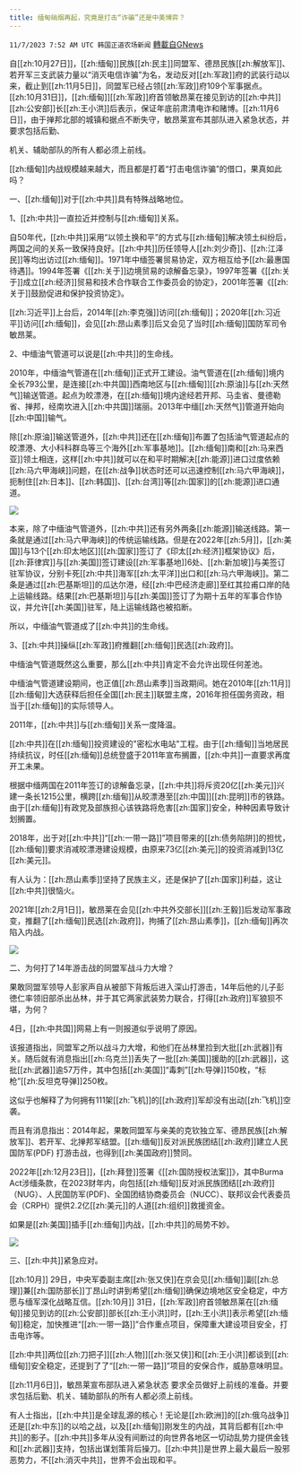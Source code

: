 ```yaml
---
title: 缅甸硝烟再起，究竟是打击“诈骗”还是中美博弈？
---
```

`11/7/2023 7:52 AM UTC 韩国正道农场新闻` [轉載自GNews](https://gnews.org/articles/1934905)

自[[zh:10月27日]]，[[zh:缅甸]]民族[[zh:民主]]同盟军、德昂民族[[zh:解放军]]、若开军三支武装力量以“消灭电信诈骗”为名，发动反对[[zh:军政]]府的武装行动以来，截止到[[zh:11月5日]]，同盟军已经占领[[zh:军政]]府109个军事据点。[[zh:10月31日]]，[[zh:缅甸]][[zh:军政]]府首领敏昂莱在接见到访的[[zh:中共]][[zh:公安部]]长[[zh:王小洪]]后表示，保证年底前肃清电诈和赌博。[[zh:11月6日]]，由于掸邦北部的城镇和据点不断失守，敏昂莱宣布其部队进入紧急状态，并要求包括后勤、

机关、辅助部队的所有人都必须上前线。

[[zh:缅甸]]内战规模越来越大，而且都是打着“打击电信诈骗”的借口，果真如此吗？

  

一、[[zh:缅甸]]对于[[zh:中共]]具有特殊战略地位。

1、[[zh:中共]]一直拉近并控制与[[zh:缅甸]]关系。

自50年代，[[zh:中共]]采用“以领土换和平”的方式与[[zh:缅甸]]解决领土纠纷后，两国之间的关系一致保持良好。[[zh:中共]]历任领导人[[zh:刘少奇]]、[[zh:江泽民]]等均出访过[[zh:缅甸]]。1971年中缅签署贸易协定，双方相互给予[[zh:最惠国待遇]]。1994年签署《[[zh:关于]]边境贸易的谅解备忘录》，1997年签署《[[zh:关于]]成立[[zh:经济]]贸易和技术合作联合工作委员会的协定》，2001年签署《[[zh:关于]]鼓励促进和保护投资协定》。

[[zh:习近平]]上台后，2014年[[zh:李克强]]访问[[zh:缅甸]]；2020年[[zh:习近平]]访问[[zh:缅甸]]，会见[[zh:昂山素季]]后又会见了当时[[zh:缅甸]]国防军司令敏昂莱。

  

2、中缅油气管道可以说是[[zh:中共]]的生命线。

2010年，中缅油气管道在[[zh:缅甸]]正式开工建设。油气管道在[[zh:缅甸]]境内全长793公里，是连接[[zh:中共国]]西南地区与[[zh:缅甸]][[zh:原油]]与[[zh:天然气]]输送管道。起点为皎漂港，在[[zh:缅甸]]境内途经若开邦、马圭省、曼德勒省、掸邦，经南坎进入[[zh:中共国]]瑞丽。2013年中缅[[zh:天然气]]管道开始向[[zh:中国]]输气。

除[[zh:原油]]输送管道外，[[zh:中共]]还在[[zh:缅甸]]布置了包括油气管道起点的皎漂港、大小科科群岛等三个海外[[zh:军事基地]]。[[zh:缅甸]]南和[[zh:马来西亚]]领土相连，这样[[zh:中共]]就可以在和平时期解决[[zh:能源]]进口过度依赖[[zh:马六甲海峡]]问题，在[[zh:战争]]状态时还可以迅速控制[[zh:马六甲海峡]]，扼制住[[zh:日本]]、[[zh:韩国]]、[[zh:台湾]]等[[zh:国家]]的[[zh:能源]]进口通道。


![](https://i.imgur.com/zrccXJl.png)

本来，除了中缅油气管道外，[[zh:中共]]还有另外两条[[zh:能源]]输送线路。第一条就是通过[[zh:马六甲海峡]]的传统运输线路。但是在2022年[[zh:5月]]，[[zh:美国]]与13个[[zh:印太地区]][[zh:国家]]签订了《印太[[zh:经济]]框架协议》后，[[zh:菲律宾]]与[[zh:美国]]签订建设[[zh:军事基地]]6处、[[zh:新加坡]]与美签订驻军协议，分别卡死[[zh:中共]]海军[[zh:太平洋]]出口和[[zh:马六甲海峡]]。第二条是通过[[zh:巴基斯坦]]的瓜达尔港，经[[zh:中巴经济走廊]]至红其拉甫口岸的陆上运输线路。结果[[zh:巴基斯坦]]与[[zh:美国]]签订了为期十五年的军事合作协议，并允许[[zh:美国]]驻军，陆上运输线路也被掐断。

所以，中缅油气管道成了[[zh:中共]]的生命线。

  
  

3、[[zh:中共]]操纵[[zh:军政]]府推翻[[zh:缅甸]]民选[[zh:政府]]。

中缅油气管道既然这么重要，那么[[zh:中共]]肯定不会允许出现任何差池。

中缅油气管道建设期间，也正值[[zh:昂山素季]]当政期间。她在2010年[[zh:11月]][[zh:缅甸]]大选获释后担任全国[[zh:民主]]联盟主席，2016年担任国务资政，相当于[[zh:缅甸]]的实际领导人。

  

2011年，[[zh:中共]]与[[zh:缅甸]]关系一度降温。

[[zh:中共]]在[[zh:缅甸]]投资建设的"密松水电站"工程。由于[[zh:缅甸]]当地居民持续抗议，时任[[zh:缅甸]]总统登盛于2011年宣布搁置，[[zh:中共]]一直要求再度开工未果。

根据中缅两国在2011年签订的谅解备忘录，[[zh:中共]]将斥资20亿[[zh:美元]]兴建一条长1215公里，横跨[[zh:缅甸]]从皎漂港至[[zh:中国]][[zh:昆明]]市的铁路。由于[[zh:缅甸]]有政党及部族担心该铁路将危害[[zh:国家]]安全，种种因素导致计划搁置。

2018年，出于对[[zh:中共]]“[[zh:一带一路]]”项目带来的[[zh:债务陷阱]]的担忧，[[zh:缅甸]]要求消减皎漂港建设规模，由原来73亿[[zh:美元]]的投资消减到13亿[[zh:美元]]。

有人认为：[[zh:昂山素季]]坚持了民族主义，还是保护了[[zh:国家]]利益，这让[[zh:中共]]很恼火。

  

2021年[[zh:2月1日]]，敏昂莱在会见[[zh:中共外交部长]][[zh:王毅]]后发动军事政变，推翻了[[zh:缅甸]]民选[[zh:政府]]，拘捕了[[zh:昂山素季]]，[[zh:缅甸]]再次陷入内战。

![](https://i.imgur.com/LgjAE9W.jpg)

二、为何打了14年游击战的同盟军战斗力大增？

果敢同盟军领导人彭家声自从被部下背叛后进入深山打游击，14年后他的儿子彭徳仁率领旧部杀出丛林，并于其它两家武装势力联合，打得[[zh:政府]]军狼狈不堪，为何？

4日，[[zh:中共国]]网易上有一则报道似乎说明了原因。

该报道指出，同盟军之所以战斗力大增，和他们在丛林里捡到大批[[zh:武器]]有关。随后就有消息指出[[zh:乌克兰]]丢失了一批[[zh:美国]]援助的[[zh:武器]]，这批[[zh:武器]]逾57万件，其中包括[[zh:美国]]“毒刺”[[zh:导弹]]150枚，“标枪”[[zh:反坦克导弹]]250枚。

这似乎也解释了为何拥有111架[[zh:飞机]]的[[zh:政府]]军却没有出动[[zh:飞机]]空袭。

  

而且有消息指出：2014年起，果敢同盟军与亲美的克钦独立军、德昂民族[[zh:解放军]]、若开军、北掸邦军结盟。[[zh:缅甸]]反对派民族团结[[zh:政府]]建立人民国防军(PDF) 打游击战，也得到[[zh:美国政府]]赞同。

2022年[[zh:12月23日]]，[[zh:拜登]]签署《[[zh:国防授权法案]]》，其中Burma Act涉缅条款，在2023财年内，向包括[[zh:缅甸]]反对派民族团结[[zh:政府]] （NUG）、人民国防军(PDF)、全国团结协商委员会（NUCC）、联邦议会代表委员会（CRPH）提供2.2亿[[zh:美元]]的人道[[zh:组织]]救援资金。

如果是[[zh:美国]]插手[[zh:缅甸]]内战，[[zh:中共]]的局势不妙。


![](https://i.imgur.com/qZatwHx.jpg)

三、[[zh:中共]]紧急应对。

[[zh:10月]] 29日，中央军委副主席[[zh:张又侠]]在京会见[[zh:缅甸]]副[[zh:总理]]兼[[zh:国防部长]]丁昂山时讲到希望[[zh:缅甸]]确保边境地区安全稳定，中方愿与缅军深化战略互信。[[zh:10月]] 31日，[[zh:军政]]府首领敏昂莱在[[zh:缅甸]]接见到访的[[zh:公安部]]部长[[zh:王小洪]]时，[[zh:王小洪]]表示希望[[zh:缅甸]]稳定，加快推进“[[zh:一带一路]]”合作重点项目，保障重大建设项目安全，打击电诈等。

[[zh:中共]]两位[[zh:刀把子]][[zh:人物]][[zh:张又侠]]和[[zh:王小洪]]都谈到[[zh:缅甸]]安全稳定，还提到了了“[[zh:一带一路]]”项目的安保合作，威胁意味明显。

  

[[zh:11月6日]]，敏昂莱宣布部队进入紧急状态 要求全员做好上前线的准备。并要求包括后勤、机关、辅助部队的所有人都必须上前线。

  

有人士指出，[[zh:中共]]是全球乱源的核心！无论是[[zh:欧洲]]的[[zh:俄乌战争]]还是[[zh:中东]]的以哈之战，以及[[zh:缅甸]]刚发生的内战，其背后都有[[zh:中共]]的影子。[[zh:中共]]多年从没有间断过的向世界各地区一切动乱势力提供金钱和[[zh:武器]]支持，包括出谋划策背后操刀。[[zh:中共]]是世界上最大最后一股邪恶势力，不[[zh:消灭中共]]，世界不会出现和平。

  
  
  


